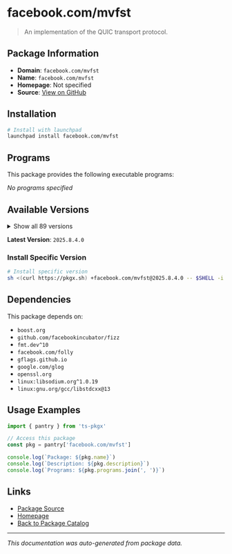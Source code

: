# facebook.com/mvfst

> An implementation of the QUIC transport protocol.

## Package Information

- **Domain**: `facebook.com/mvfst`
- **Name**: `facebook.com/mvfst`
- **Homepage**: Not specified
- **Source**: [View on GitHub](https://github.com/pkgxdev/pantry/tree/main/projects/facebook.com/mvfst/package.yml)

## Installation

```bash
# Install with launchpad
launchpad install facebook.com/mvfst
```

## Programs

This package provides the following executable programs:

*No programs specified*

## Available Versions

<details>
<summary>Show all 89 versions</summary>

- `2025.8.4.0`, `2025.7.7.0`, `2025.7.28.0`, `2025.7.21.0`, `2025.7.14.0`
- `2025.6.9.0`, `2025.6.30.0`, `2025.6.23.0`, `2025.6.2.0`, `2025.6.16.0`
- `2025.5.5.0`, `2025.5.26.0`, `2025.5.19.0`, `2025.5.12.0`, `2025.4.7.0`
- `2025.4.28.0`, `2025.4.21.0`, `2025.4.14.0`, `2025.3.31.0`, `2025.3.3.0`
- `2025.3.24.0`, `2025.3.17.0`, `2025.3.10.0`, `2025.2.3.0`, `2025.2.17.0`
- `2025.2.10.0`, `2025.1.6.0`, `2025.1.27.0`, `2025.1.20.0`, `2025.1.13.0`
- `2024.9.30.0`, `2024.9.23.0`, `2024.9.2.0`, `2024.9.16.0`, `2024.8.5.0`
- `2024.8.26.0`, `2024.8.19.0`, `2024.8.12.0`, `2024.7.8.0`, `2024.7.29.0`
- `2024.7.22.0`, `2024.7.15.0`, `2024.7.1.0`, `2024.6.24.0`, `2024.6.17.0`
- `2024.6.10.0`, `2024.5.6.0`, `2024.5.27.0`, `2024.5.20.0`, `2024.5.2.0`
- `2024.5.13.0`, `2024.4.8.0`, `2024.4.29.0`, `2024.4.22.0`, `2024.4.15.0`
- `2024.4.1.0`, `2024.3.4.0`, `2024.3.25.0`, `2024.3.18.0`, `2024.3.11.0`
- `2024.2.5.0`, `2024.12.9.0`, `2024.12.30.0`, `2024.12.23.0`, `2024.12.2.0`
- `2024.12.16.0`, `2024.11.4.0`, `2024.11.25.0`, `2024.11.18.0`, `2024.11.11.0`
- `2024.10.7.0`, `2024.10.28.0`, `2024.10.21.0`, `2024.10.14.0`, `2024.1.8.0`
- `2024.1.29.0`, `2024.1.22.0`, `2024.1.15.0`, `2024.1.1.0`, `2023.12.4.0`
- `2023.12.25.0`, `2023.12.18.0`, `2023.12.11.0`, `2023.11.6.0`, `2023.11.27.0`
- `2023.11.20.0`, `2023.11.13.0`, `2023.10.30.0`, `2023.10.23.0`

</details>

**Latest Version**: `2025.8.4.0`

### Install Specific Version

```bash
# Install specific version
sh <(curl https://pkgx.sh) +facebook.com/mvfst@2025.8.4.0 -- $SHELL -i
```

## Dependencies

This package depends on:

- `boost.org`
- `github.com/facebookincubator/fizz`
- `fmt.dev^10`
- `facebook.com/folly`
- `gflags.github.io`
- `google.com/glog`
- `openssl.org`
- `linux:libsodium.org^1.0.19`
- `linux:gnu.org/gcc/libstdcxx@13`

## Usage Examples

```typescript
import { pantry } from 'ts-pkgx'

// Access this package
const pkg = pantry['facebook.com/mvfst']

console.log(`Package: ${pkg.name}`)
console.log(`Description: ${pkg.description}`)
console.log(`Programs: ${pkg.programs.join(', ')}`)
```

## Links

- [Package Source](https://github.com/pkgxdev/pantry/tree/main/projects/facebook.com/mvfst/package.yml)
- [Homepage](#)
- [Back to Package Catalog](../../../package-catalog.md)

---

*This documentation was auto-generated from package data.*
